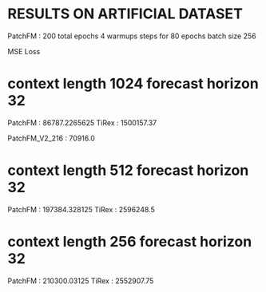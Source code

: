 # RESULTS ON ARTIFICIAL DATASET
PatchFM : 200 total epochs 4 warmups steps for 80 epochs batch size 256

MSE Loss

# context length 1024 forecast horizon 32
PatchFM : 86787.2265625
TiRex : 1500157.37

PatchFM_V2_216 : 70916.0

# context length 512 forecast horizon 32
PatchFM : 197384.328125
TiRex : 2596248.5

# context length 256 forecast horizon 32
PatchFM : 210300.03125
TiRex : 2552907.75